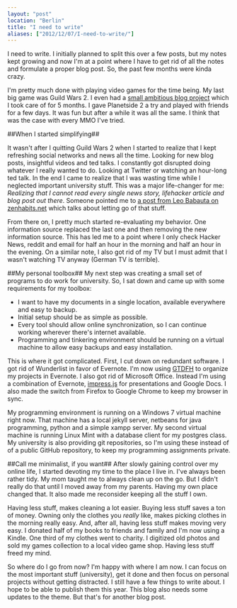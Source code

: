 ```yaml
---
layout: "post"
location: "Berlin"
title: "I need to write"
aliases: ["2012/12/07/I-need-to-write/"]
---
```


I need to write.
I initially planned to split this over a few posts, but my notes kept growing and now I'm at a point where I have to get rid of all the notes and formulate a proper blog post.
So, the past few months were kinda crazy. 

I'm pretty much done with playing video games for the time being. My last big game was Guild Wars 2. I even had a [small ambitious blog project]() which I took care of for 5 months. I gave Planetside 2 a try and played with friends for a few days. It was fun but after a while it was all the same. I think that was the case with every MMO I've tried. 

##When I started simplifying##

It wasn't after I quitting Guild Wars 2 when I started to realize that I kept refreshing social networks and news all the time. Looking for new blog posts, insightful videos and ted talks. 
I constantly got disrupted doing whatever I really wanted to do. Looking at Twitter or watching an hour-long ted talk. In the end I came to realize that I was wasting time while I neglected important university stuff. This was a major life-changer for me: *Realizing that I cannot read every single news story, lifehacker article and blog post out there*. Someone pointed me to [a post from Leo Babauta on zenhabits.net](http://zenhabits.net/online-reading/) which talks about letting go of that stuff. 

From there on, I pretty much started re-evaluating my behavior. One information source replaced the last one and then removing the new information source. This has led me to a point where I only check Hacker News, reddit and email for half an hour in the morning and half an hour in the evening. On a similar note, I also got rid of my TV but I must admit that I wasn't watching TV anyway (German TV is terrible). 


##My personal toolbox##
My next step was creating a small set of programs to do work for university. So, I sat down and came up with some requirements for my toolbox:

 - I want to have my documents in a single location, available everywhere and easy to backup. 
 - Initial setup should be as simple as possible.
 - Every tool should allow online synchronization, so I can continue working wherever there's internet available.
 - Programming and tinkering environment should be running on a virtual machine to allow easy backups and easy installation.

This is where it got complicated. First, I cut down on redundant software. I got rid of Wunderlist in favor of Evernote. I'm now using [GTDFH](http://gtdfh.branchable.com/ "Getting things done for hackers") to organize my projects in Evernote. I also got rid of Microsoft Office. Instead I'm using a combination of Evernote, [impress.js](https://github.com/bartaz/impress.js) for presentations and Google Docs. 
I also made the switch from Firefox to Google Chrome to keep my browser in sync. 

My programming environment is running on a Windows 7 virtual machine right now. That machine has a local jekyll server, netbeans for java programming, python and a simple xampp server. My second virtual machine is running Linux Mint with a database client for my postgres class. My university is also providing git repositories, so I'm using these instead of of a public GitHub repository, to keep my programming assignments private.

##Call me minimalist, if you want##
After slowly gaining control over my online life, I started devoting my time to the place I live in. I've always been rather tidy. My mom taught me to always clean up on the go. But I didn't really do that until I moved away from my parents. Having my own place changed that. It also made me reconsider keeping all the stuff I own. 

Having less stuff, makes cleaning a lot easier. Buying less stuff saves a ton of money. Owning only the clothes you *really* like, makes picking clothes in the morning really easy. And, after all, having less stuff makes moving very easy. I donated half of my books to friends and family and I'm now using a Kindle. One third of my clothes went to charity. I digitized old photos and sold my games collection to a local video game shop. Having less stuff freed my mind. 

So where do I go from now? I'm happy with where I am now. I can focus on the most important stuff (university), get it done and then focus on personal projects without getting distracted. 
I still have a few things to write about. I hope to be able to publish them this year. 
This blog also needs some updates to the theme. But that's for another blog post.
